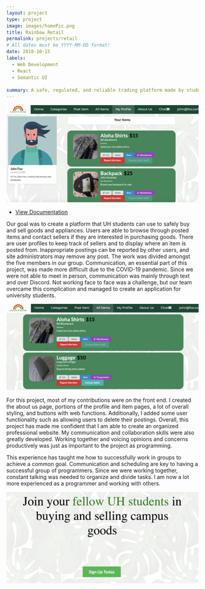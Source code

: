 ```yaml
---
layout: project
type: project
image: images/homePic.png
title: Rainbow Retail
permalink: projects/retail
# All dates must be YYYY-MM-DD format!
date: 2018-10-15
labels:
  - Web Development
  - React
  - Semantic UI

summary: A safe, regulated, and reliable trading platform made by students for students.
---
```


<img class="ui image" src="../images/profilePic.png">

- [View Documentation](https://github.com/renigmaflea/renigmaflea)

Our goal was to create a platform that UH students can use to safely buy and sell goods and appliances. Users are able to browse through posted items and contact sellers if they are interested in purchasing goods. There are user profiles to keep track of sellers and to display where an item is posted from. Inappropriate postings can be reported by other users, and site administrators may remove any post. The work was divided amongst the five members in our group. Communication, an essential part of this project, was made more difficult due to the COVID-19 pandemic. Since we were not able to meet in person, communication was mainly through text and over Discord. Not working face to face was a challenge, but our team overcame this complication and managed to create an application for university students.

<img class="ui image" src="../images/itemsPic.png">

For this project, most of my contributions were on the front end. I created the about us page, portions of the profile and item pages, a lot of overall styling, and buttons with web functions. Additionally, I added some user functionality such as allowing users to delete their postings. Overall, this project has made me confident that I am able to create an organized professional website. My communication and collaboration skills were also greatly developed. Working together and voicing opinions and concerns productively was just as important to the project as programming.

This experience has taught me how to successfully work in groups to achieve a common goal. Communication and scheduling are key to having a successful group of programmers. Since we were working together, constant talking was needed to organize and divide tasks. I am now a lot more experienced as a programmer and working with others.

<img class="ui image" src="../images/bottomPage.png">